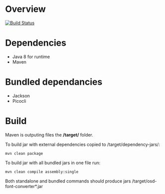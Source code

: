 # Overview

[![Build Status](https://travis-ci.org/truhlikfredy/osd-font-converter.svg?branch=master)](https://travis-ci.org/truhlikfredy/osd-font-converter)

# Dependencies

- Java 8 for runtime
- Maven

# Bundled dependancies

- Jackson
- Picocli
 
# Build

Maven is outputing files the **/target/** folder.

To build jar with external dependencies copied to /target/dependency-jars/:

```
mvn clean package
```

To build jar with all bundled jars in one file run:

```
mvn clean compile assembly:single
```

Both standalone and bundled commands should produce jars /target/osd-font-converter*.jar